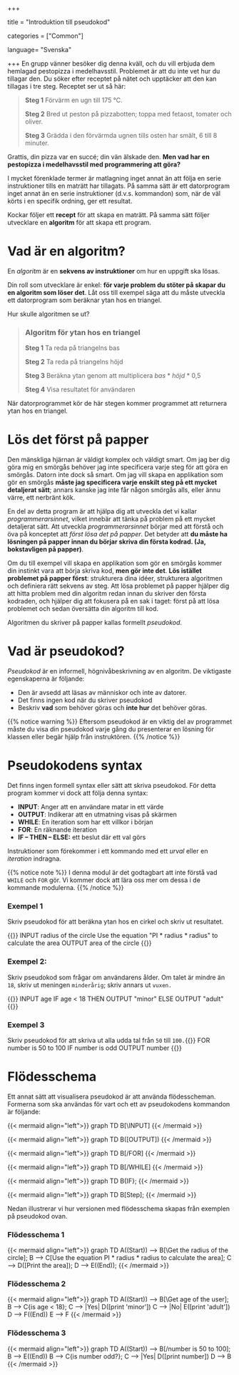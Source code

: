 +++

title = "Introduktion till pseudokod"

categories = ["Common"]

language= "Svenska"

+++
En grupp vänner besöker dig denna kväll, och du vill erbjuda dem hemlagad pestopizza i medelhavsstil. Problemet är att du inte vet hur du tillagar den. Du söker efter receptet på nätet och upptäcker att den kan tillagas i tre steg. Receptet ser ut så här:

> **Steg 1**
> Förvärm en ugn till 175 °C.
>
> **Steg 2**
> Bred ut peston på pizzabotten; toppa med fetaost, tomater och oliver.
>
> **Steg 3**
> Grädda i den förvärmda ugnen tills osten har smält, 6 till 8 minuter.

Grattis, din pizza var en succé; din vän älskade den. **Men vad har en pestopizza i medelhavsstil med programmering att göra?**

I mycket förenklade termer är matlagning inget annat än att följa en serie instruktioner tills en maträtt har tillagats. På samma sätt är ett datorprogram inget annat än en serie instruktioner (d.v.s. kommandon) som, när de väl körts i en specifik ordning, ger ett resultat.

Kockar följer ett **recept** för att skapa en maträtt. På samma sätt följer utvecklare en **algoritm** för att skapa ett program.

# Vad är en algoritm?
En *algoritm* är en **sekvens av instruktioner** om hur en uppgift ska lösas.

Din roll som utvecklare är enkel: **för varje problem du stöter på skapar du en algoritm som löser det**. Låt oss till exempel säga att du måste utveckla ett datorprogram som beräknar ytan hos en triangel.

Hur skulle algoritmen se ut?

> ### Algoritm för ytan hos en triangel
> **Steg 1**
> Ta reda på triangelns bas
>
> **Steg 2**
> Ta reda på triangelns höjd
>
> **Steg 3**
> Beräkna ytan genom att multiplicera *bas* * *höjd* * 0,5
>
> **Steg 4**
> Visa resultatet för användaren

När datorprogrammet kör de här stegen kommer programmet att returnera ytan hos en triangel.

# Lös det först på papper
Den mänskliga hjärnan är väldigt komplex och väldigt smart. Om jag ber dig göra mig en smörgås behöver jag inte specificera varje steg för att göra en smörgås. Datorn inte dock så smart. Om jag vill skapa en applikation som gör en smörgås **måste jag specificera varje enskilt steg på ett mycket detaljerat sätt**; annars kanske jag inte får någon smörgås alls, eller ännu värre, ett nerbränt kök.

En del av detta program är att hjälpa dig att utveckla det vi kallar *programmerarsinnet*, vilket innebär att tänka på problem på ett mycket detaljerat sätt. Att utveckla *programmerarsinnet* börjar med att förstå och öva på konceptet att *först lösa det på papper*. Det betyder att **du måste ha lösningen på papper innan du börjar skriva din första kodrad. (Ja, bokstavligen på papper)**.

Om du till exempel vill skapa en applikation som gör en smörgås kommer din instinkt vara att börja skriva kod, **men gör inte det**. **Lös istället problemet på papper först**: strukturera dina idéer, strukturera algoritmen och definiera rätt sekvens av steg. Att lösa problemet på papper hjälper dig att hitta problem med din algoritm redan innan du skriver den första kodraden, och hjälper dig att fokusera på en sak i taget: först på att lösa problemet och sedan översätta din algoritm till kod.

Algoritmen du skriver på papper kallas formellt *pseudokod*.

# Vad är pseudokod?
*Pseudokod* är en informell, högnivåbeskrivning av en algoritm. De viktigaste egenskaperna är följande:
- Den är avsedd att läsas av människor och inte av datorer.
- Det finns ingen kod när du skriver pseudokod
- Beskriv **vad** som behöver göras och **inte hur** det behöver göras.

{{% notice warning %}}
Eftersom pseudokod är en viktig del av programmet måste du visa din pseudokod varje gång du presenterar en lösning för klassen eller begär hjälp från instruktören.
{{% /notice %}}

# Pseudokodens syntax
Det finns ingen formell syntax eller sätt att skriva pseudokod. För detta program kommer vi dock att följa denna syntax:

- **INPUT**: Anger att en användare matar in ett värde
- **OUTPUT**: Indikerar att en utmatning visas på skärmen
- **WHILE**: En iteration som har ett villkor i början
- **FOR**: En räknande iteration
- **IF – THEN – ELSE:** ett beslut där ett val görs

Instruktioner som förekommer i ett kommando med ett *urval* eller en *iteration* indragna.

{{% notice note %}}
I denna modul är det godtagbart att inte förstå vad `WHILE` och `FOR` gör. Vi kommer dock att lära oss mer om dessa i de kommande modulerna.
{{% /notice %}}

### Exempel 1
Skriv pseudokod för att beräkna ytan hos en cirkel och skriv ut resultatet.

{{<kotlin>}}
INPUT radius of the circle
Use the equation "PI * radius * radius" to calculate the area
OUTPUT area of the circle
{{</kotlin>}}

### Exempel 2:
Skriv pseudokod som frågar om användarens ålder. Om talet är mindre än `18`, skriv ut meningen `minderårig`; skriv annars ut `vuxen.`

{{<kotlin>}}
INPUT age
IF age < 18 THEN
OUTPUT "minor"
ELSE
OUTPUT "adult"
{{</kotlin>}}

### Exempel 3
Skriv pseudokod för att skriva ut alla udda tal från `50` till `100.`{{<kotlin>}}
FOR number is 50 to 100
IF number is odd
OUTPUT number
{{</kotlin>}}

# Flödesschema
Ett annat sätt att visualisera pseudokod är att använda flödesscheman. Formerna som ska användas för vart och ett av pseudokodens kommandon är följande:

{{< mermaid align="left">}}
graph TD
B[\INPUT\]
{{< /mermaid >}}

{{< mermaid align="left">}}
graph TD
B([OUTPUT])
{{< /mermaid >}}

{{< mermaid align="left">}}
graph TD
B[/FOR\]
{{< /mermaid >}}

{{< mermaid align="left">}}
graph TD
B[/WHILE\]
{{< /mermaid >}}

{{< mermaid align="left">}}
graph TD
B{IF};
{{< /mermaid >}}

{{< mermaid align="left">}}
graph TD
B[Step];
{{< /mermaid >}}

Nedan illustrerar vi hur versionen med flödesschema skapas från exemplen på pseudokod ovan.

### Flödesschema 1
{{< mermaid align="left">}}
graph TD
A((Start)) --> B[\Get the radius of the circle\];
B --> C[Use the equation PI * radius * radius to calculate the area];
C --> D([Print the area]);
D --> E((End));
{{< /mermaid >}}

### Flödesschema 2
{{< mermaid align="left">}}
graph TD
A((Start)) --> B[\Get age of the user\];
B --> C{is age < 18};
C --> |Yes| D([print 'minor'])
C --> |No| E([print 'adult'])
D --> F((End))
E --> F
{{< /mermaid >}}

### Flödesschema 3
{{< mermaid align="left">}}
graph TD
A((Start)) --> B[/number is 50 to 100\];
B --> E((End))
B --> C{is number odd?};
C --> |Yes| D([print number])
D --> B
{{< /mermaid >}}
